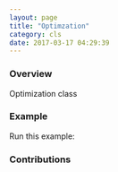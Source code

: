 ```yaml
---
layout: page
title: "Optimzation"
category: cls
date: 2017-03-17 04:29:39
---
```


### Overview
Optimization class 

### Example
Run this example:


### Contributions


